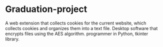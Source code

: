 # Graduation-project
A web extension that collects cookies for the current website, which collects cookies and organizes them into a text file. 
Desktop software that encrypts files using the AES algorithm. programmer in Python, tkinter library.
